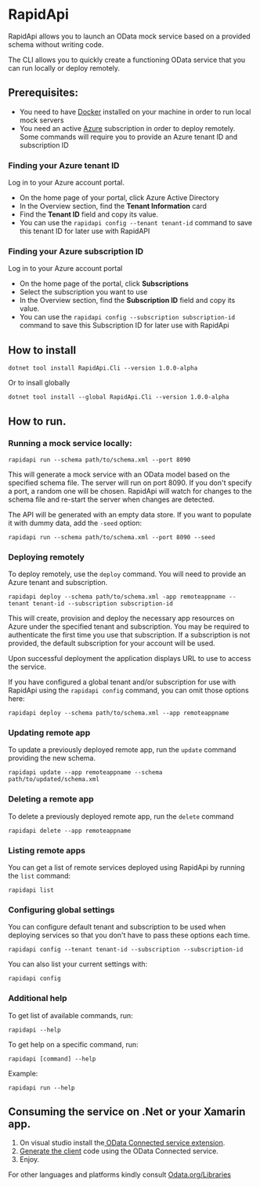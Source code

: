 # RapidApi

RapidApi allows you to launch an OData mock service based on a provided schema without writing code.

The CLI allows you to quickly create a functioning OData service that you can run locally or deploy remotely.

## Prerequisites:
- You need to have [Docker](https://www.docker.com/) installed on your machine in order to run local mock servers
- You need an active [Azure](https://azure.microsoft.com/) subscription in order to deploy remotely. Some commands
will require you to provide an Azure tenant ID and subscription ID

### Finding your Azure tenant ID

Log in to your Azure account portal.
- On the home page of your portal, click Azure Active Directory
- In the Overview section, find the **Tenant Information** card
- Find the **Tenant ID** field and copy its value.
- You can use the `rapidapi config --tenant tenant-id` command to save this tenant ID for later use
with RapidAPI

### Finding your Azure subscription ID
Log in to your Azure account portal
- On the home page of the portal, click **Subscriptions**
- Select the subscription you want to use
- In the Overview section, find the **Subscription ID** field and copy its value.
- You can use the `rapidapi config --subscription subscription-id` command to save this
Subscription ID for later use with RapidApi

## How to install

```
dotnet tool install RapidApi.Cli --version 1.0.0-alpha
```

Or to insall globally

```
dotnet tool install --global RapidApi.Cli --version 1.0.0-alpha
```

## How to run.

### Running a mock service locally:

```
rapidapi run --schema path/to/schema.xml --port 8090
```

This will generate a mock service with an OData model based on the specified schema file.
The server will run on port 8090. If you don't specify a port, a random one will be chosen.
RapidApi will watch for changes to the schema file and re-start the server when changes are detected.

The API will be generated with an empty data store. If you want to populate it with dummy data, add the `-seed` option:

```
rapidapi run --schema path/to/schema.xml --port 8090 --seed
```

### Deploying remotely

To deploy remotely, use the `deploy` command. You will need to provide an Azure tenant and subscription.

```
rapidapi deploy --schema path/to/schema.xml -app remoteappname --tenant tenant-id --subscription subscription-id
```

This will create, provision and deploy the necessary app resources on Azure under the specified tenant and subscription.
You may be required to authenticate the first time you use that subscription. If a subscription is not provided,
the default subscription for your account will be used.


Upon successful deployment the application displays URL to use to access the service.

If you have configured a global tenant and/or subscription for use with RapidApi using the `rapidapi config` command, you
can omit those options here:

```
rapidapi deploy --schema path/to/schema.xml --app remoteappname
```

### Updating remote app

To update a previously deployed remote app, run the `update` command providing the new schema.

```
rapidapi update --app remoteappname --schema path/to/updated/schema.xml
```

### Deleting a remote app

To delete a previously deployed remote app, run the `delete` command

```
rapidapi delete --app remoteappname
```

### Listing remote apps

You can get a list of remote services deployed using RapidApi by running the `list` command:

```
rapidapi list
```

### Configuring global settings

You can configure default tenant and subscription to be used when deploying services so that
you don't have to pass these options each time.

```
rapidapi config --tenant tenant-id --subscription --subscription-id
```

You can also list your current settings with:

```
rapidapi config
```

### Additional help

To get list of available commands, run:
```
rapidapi --help
```

To get help on a specific command, run:

```
rapidapi [command] --help
```

Example:
```
rapidapi run --help
```

## Consuming the service on .Net or your Xamarin app.

1. On visual studio install the[ OData Connected service extension](https://marketplace.visualstudio.com/items?itemName=laylaliu.ODataConnectedService).
2. [Generate the client](https://devblogs.microsoft.com/odata/odata-connected-service-0-4-0-release/) code using the OData Connected service. 
3. Enjoy. 

For other languages and platforms kindly consult [Odata.org/Libraries](https://www.odata.org/libraries/)
